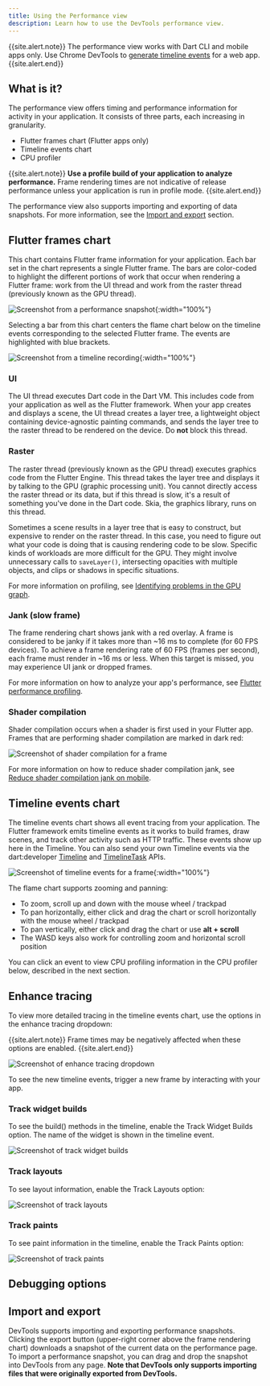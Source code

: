 ```yaml
---
title: Using the Performance view
description: Learn how to use the DevTools performance view.
---
```


{{site.alert.note}}
  The performance view works with Dart CLI and mobile apps only.
  Use Chrome DevTools to [generate timeline events][]
  for a web app.
{{site.alert.end}}

## What is it?

The performance view offers timing and performance information for activity in
your application. It consists of three parts, each increasing in granularity.

* Flutter frames chart (Flutter apps only)
* Timeline events chart
* CPU profiler

{{site.alert.note}}
  **Use a profile build of your application to analyze performance.**
  Frame rendering times are not indicative of release performance
  unless your application is run in profile mode.
{{site.alert.end}}

The performance view also supports importing and exporting of
data snapshots. For more information, see the [Import and export][] section.

## Flutter frames chart

This chart contains Flutter frame information for your application. Each bar set
in the chart represents a single Flutter frame. The bars are color-coded to
highlight the different portions of work that occur when rendering a Flutter
frame: work from the UI thread and work from the raster thread (previously known
as the GPU thread).

![Screenshot from a performance snapshot]({{site.url}}/assets/images/docs/tools/devtools/performance-flutter-frames-chart.png){:width="100%"}

Selecting a bar from this chart centers the flame chart below on the timeline
events corresponding to the selected Flutter frame. The events are highlighted
with blue brackets.

![Screenshot from a timeline recording]({{site.url}}/assets/images/docs/tools/devtools/performance-timeline-events-chart-selected-frame.png){:width="100%"}

### UI

The UI thread executes Dart code in the Dart VM. This includes
code from your application as well as the Flutter framework.
When your app creates and displays a scene, the UI thread creates
a layer tree, a lightweight object containing device-agnostic
painting commands, and sends the layer tree to the raster thread
to be rendered on the device. Do **not** block this thread.

### Raster

The raster thread (previously known as the GPU thread) executes 
graphics code from the Flutter Engine.
This thread takes the layer tree and displays it by talking to
the GPU (graphic processing unit). You cannot directly access
the raster thread or its data, but if this thread is slow, it's a
result of something you've done in the Dart code. Skia, the
graphics library, runs on this thread.

Sometimes a scene results in a layer tree that is easy to construct,
but expensive to render on the raster thread. In this case, you
need to figure out what your code is doing that is causing
rendering code to be slow. Specific kinds of workloads are more
difficult for the GPU. They might involve unnecessary calls to
`saveLayer()`, intersecting opacities with multiple objects,
and clips or shadows in specific situations.

For more information on profiling, see
[Identifying problems in the GPU graph][GPU graph].

### Jank (slow frame)

The frame rendering chart shows jank with a red overlay.
A frame is considered to be janky if it takes more than
~16 ms to complete (for 60 FPS devices). To achieve a frame rendering rate of
60 FPS (frames per second), each frame must render in
~16 ms or less. When this target is missed, you may
experience UI jank or dropped frames.

For more information on how to analyze your app's performance,
see [Flutter performance profiling][].

### Shader compilation
Shader compilation occurs when a shader is first used in your Flutter
app. Frames that are performing shader compilation are marked in dark
red:

![Screenshot of shader compilation for a frame]({{site.url}}/assets/images/docs/tools/devtools/shader-compilation-frames-chart.png)

For more information on how to reduce shader compilation jank, see [Reduce
shader compilation jank on mobile][].

## Timeline events chart

The timeline events chart shows all event tracing from your application.
The Flutter framework emits timeline events as it works to build frames, draw
scenes, and track other activity such as HTTP traffic. These events show up here
in the Timeline. You can also send your own Timeline events via the
dart:developer
[Timeline]({{site.api}}/flutter/dart-developer/Timeline-class.html)
and [TimelineTask]({{site.api}}/flutter/dart-developer/TimelineTask-class.html)
APIs.

![Screenshot of timeline events for a frame]({{site.url}}/assets/images/docs/tools/devtools/performance-timeline-events-chart.png){:width="100%"}

The flame chart supports zooming and panning:
* To zoom, scroll up and down with the mouse wheel / trackpad
* To pan horizontally, either click and drag the chart or scroll horizontally
with the mouse wheel / trackpad
* To pan vertically, either click and drag the chart or use **alt + scroll**
* The WASD keys also work for controlling zoom and horizontal scroll position

You can click an event to view CPU profiling information in the CPU profiler
below, described in the next section.

## Enhance tracing 

To view more detailed tracing in the timeline events chart, use the
options in the enhance tracing dropdown:

{{site.alert.note}}
Frame times may be negatively affected when these options are enabled.
{{site.alert.end}}

![Screenshot of enhance tracing dropdown]({{site.url}}/assets/images/docs/tools/devtools/enhance-tracing.png)

To see the new timeline events, trigger a new frame by interacting with
your app.

### Track widget builds

To see the build() methods in the timeline, enable the Track Widget
Builds option. The name of the widget is shown in the timeline event.

![Screenshot of track widget builds]({{site.url}}/assets/images/docs/tools/devtools/track-widget-builds.png)

### Track layouts

To see layout information, enable the Track Layouts option:

![Screenshot of track layouts]({{site.url}}/assets/images/docs/tools/devtools/track-layouts.png)

### Track paints

To see paint information in the timeline, enable the Track Paints option:

![Screenshot of track paints]({{site.url}}/assets/images/docs/tools/devtools/track-paints.png)

## Debugging options

###

## Import and export

DevTools supports importing and exporting performance snapshots.
Clicking the export button (upper-right corner above the
frame rendering chart) downloads a snapshot of the current data on the
performance page. To import a performance snapshot, you can drag and drop the
snapshot into DevTools from any page. **Note that DevTools only
supports importing files that were originally exported from DevTools.**

[generate timeline events]: {{site.developers}}/web/tools/chrome-devtools/evaluate-performance/performance-reference
[GPU graph]: {{site.url}}/perf/rendering/ui-performance#identifying-problems-in-the-gpu-graph
[Flutter performance profiling]: {{site.url}}/perf/rendering/ui-performance
[Reduce shader compilation jank on mobile]: {{site.url}}/perf/rendering/shader
[Import and export]: #import-and-export
